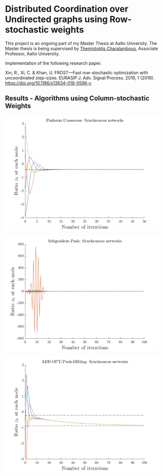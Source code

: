 # Distributed Coordination over Undirected graphs using Row-stochastic weights

This project is an ongoing part of my Master Thesis at Aalto University.  The Master thesis is being supervised by [Themistoklis Charalambous](https://themistoklis.org/), Associate Professor, Aalto University.

Implementation of the following research paper.

Xin, R., Xi, C. & Khan, U. FROST—Fast row-stochastic optimization with uncoordinated step-sizes. EURASIP J. Adv. Signal Process. 2019, 1 (2019). https://doi.org/10.1186/s13634-018-0596-y 



## Results - Algorithms using Column-stochastic Weights

![Push-sum consensus](https://github.com/naraharikr/master_thesis/blob/main/Results/Sync_networks/pushsum_consensus.png)

![Subgradient-push consensus](https://github.com/naraharikr/master_thesis/blob/main/Results/Sync_networks/subgradient_push.png)

![ADDOPT/Push-DIGing consensus](https://github.com/naraharikr/master_thesis/blob/main/Results/Sync_networks/addopt.png)




